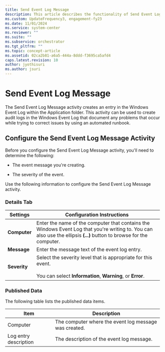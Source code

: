 ```yaml
---
title: Send Event Log Message
description: This article describes the functionality of Send Event Log Message activity.
ms.custom: UpdateFrequency3, engagement-fy23
ms.date: 11/01/2024
ms.service: system-center
ms.reviewer: ""
ms.suite: ""
ms.subservice: orchestrator
ms.tgt_pltfrm: ""
ms.topic: concept-article
ms.assetid: 02ca2b81-a6a5-444a-8ddd-f3695ca5afd4
caps.latest.revision: 10
author: jyothisuri
ms.author: jsuri
---
```

# Send Event Log Message

The Send Event Log Message activity creates an entry in the Windows Event Log within the Application folder. This activity can be used to create audit logs in the Windows Event Log that document any problems that occur while trying to correct issues by using an automated runbook.  

## Configure the Send Event Log Message Activity

 Before you configure the Send Event Log Message activity, you'll need to determine the following:  

- The event message you're creating.  

- The severity of the event.

Use the following information to configure the Send Event Log Message activity.  

### Details Tab  

|Settings|Configuration Instructions|  
|--------------|--------------------------------|  
|**Computer**|Enter the name of the computer that contains the Windows Event Log that you're writing to. You can also use the ellipsis **(...)** button to browse for the computer.|  
|**Message**|Enter the message text of the event log entry.|  
|**Severity**|Select the severity level that is appropriate for this event.<br /><br /> You can select **Information**, **Warning**, or **Error**.|  

### Published Data

 The following table lists the published data items.  

|Item|Description|  
|----------|-----------------|  
|Computer|The computer where the event log message was created.|  
|Log entry description|The description of the event log message.|
